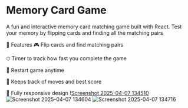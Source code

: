 # Memory Card Game
A fun and interactive memory card matching game built with React. Test your memory by flipping cards and finding all the matching pairs

🚀 Features
🎮 Flip cards and find matching pairs

⏱ Timer to track how fast you complete the game

🔁 Restart game anytime

🧠 Keeps track of moves and best score

📱 Fully responsive design
\![Screenshot 2025-04-07 134510](https://github.com/user-attachments/assets/528c4a68-db72-4194-8a52-20d9ebcc74cb)
![Screenshot 2025-04-07 134604](https://github.com/user-attachments/assets/ffd9fc26-d2d5-4201-b4d4-53a7a62c0514)
![Screenshot 2025-04-07 134716](https://github.com/user-attachments/assets/121dc1b8-16b1-4ccd-8f82-6d118c604a8b) 
